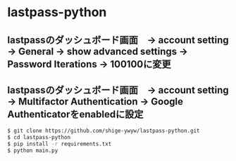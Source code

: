 # lastpass-python

## lastpassのダッシュボード画面　-> account setting -> General -> show advanced settings -> Password Iterations -> 100100に変更

## lastpassのダッシュボード画面　-> account setting -> Multifactor Authentication -> Google Authenticatorをenabledに設定

```bash
$ git clone https://github.com/shige-ywyw/lastpass-python.git
$ cd lastpass-python
$ pip install -r requirements.txt
$ python main.py
```